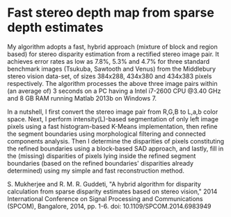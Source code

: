 # Fast stereo depth map from sparse depth estimates

My algorithm adopts a fast, hybrid approach (mixture of block and region based) for stereo disparity estimation from a rectified stereo image pair. It achieves error rates as low as 7.8%, 5.3% and 4.7% for three standard benchmark images (Tsukuba, Sawtooth and Venus) from the Middlebury stereo vision data-set, of sizes 384x288, 434x380 and 434x383 pixels respectively. The algorithm processes the above three image pairs within (an average of) 3 seconds on a PC having a Intel i7-2600 CPU @3.40 GHz and 8 GB RAM running Matlab 2013b on Windows 7. 

In a nutshell, I first convert the stereo image pair from R,G,B to L,a,b color space. Next, I perform intensity(L)-based segmentation of only left image pixels using a fast histogram-based K-Means implementation, then refine the segment boundaries using morphological filtering and connected components analysis. Then I determine the disparities of pixels constituting the refined boundaries using a block-based SAD approach, and lastly, fill in the (missing) disparities of pixels lying inside the refined segment boundaries (based on the refined boundaries' disparities already determined) using my simple and fast reconstruction method.



S. Mukherjee and R. M. R. Guddeti, "A hybrid algorithm for disparity calculation from sparse disparity estimates based on stereo vision," 2014 International Conference on Signal Processing and Communications (SPCOM), Bangalore, 2014, pp. 1-6.
doi: 10.1109/SPCOM.2014.6983949
